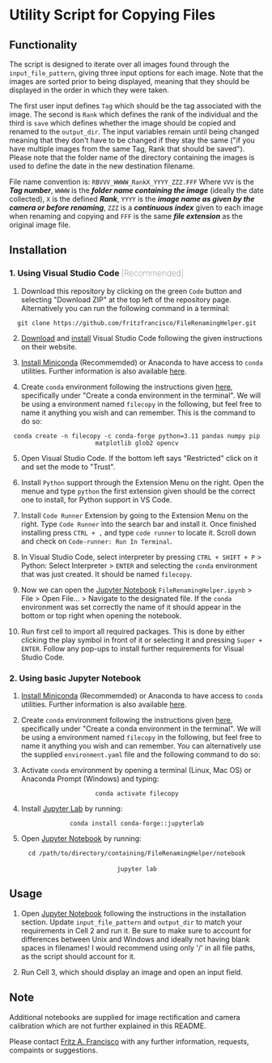 # Utility Script for Copying Files

## Functionality 

The script is designed to iterate over all images found through the ```input_file_pattern```, giving three input options for each image. Note that the images are sorted prior to being displayed, meaning that they should be displayed in the order in which they were taken.  

The first user input defines ```Tag``` which should be the tag associated with the image. The second is ```Rank``` which defines the rank of the individual and the third is ```save``` which defines whether the image should be copied and renamed to the ```output_dir```. The input variables remain until being changed meaning that they don't have to be changed if they stay the same ("if you have multiple images from the same Tag, Rank that should be saved"). Please note that the folder name of the directory containing the images is used to define the date in the new destination filename.  

File name convention is:
```RBVVV_WWWW_RankX_YYYY_ZZZ.FFF```
Where ```VVV``` is the ***Tag number***, ```WWWW``` is the ***folder name containing the image*** (ideally the date collected), ```X``` is the defined ***Rank***, ```YYYY``` is the ***image name as given by the camera or before renaming***, ```ZZZ``` is a ***continuous index*** given to each image when renaming and copying and ```FFF``` is the same ***file extension*** as the original image file.

## Installation

### 1. Using Visual Studio Code <font style="font-weight: 100">[Recommended]</font>

1. Download this repository by clicking on the green ```Code``` button and selecting "Download ZIP" at the top left of the repository page. Alternatively you can run the following command in a terminal:  
<p style="text-align: center;"><code>git clone https://github.com/fritzfrancisco/FileRenamingHelper.git</code></p>
  
2. [Download](https://code.visualstudio.com/download) and [install](https://code.visualstudio.com/docs/getstarted/introvideos) Visual Studio Code following the given instructions on their website.

3. [Install Miniconda](https://docs.anaconda.com/miniconda/miniconda-install/) (Recommemded) or Anaconda to have access to ```conda``` utilities. Further information is also available [here](http://fritzfrancisco.thekaolab.com/assets/content/pdf/python_setup_guide_22092020.pdf).

4. Create ```conda``` environment following the instructions given [here](https://code.visualstudio.com/docs/python/environments), specifically under "Create a conda environment in the terminal". We will be using a environment named ```filecopy``` in the following, but feel free to name it anything you wish and can remember. This is the command to do so:

<p style="text-align: center;"><code>conda create -n filecopy -c conda-forge python=3.11 pandas numpy pip matplotlib glob2 opencv</code></p>

5. Open Visual Studio Code. If the bottom left says "Restricted" click on it and set the mode to "Trust".

6. Install ```Python``` support through the Extension Menu on the right. Open the menue and type ```python``` the first extension given should be the correct one to install, for Python support in VS Code.

7. Install ```Code Runner``` Extension by going to the Extension Menu on the right. Type ```Code Runner``` into the search bar and install it. Once finished installing press ```CTRL + ,``` and type ```code runner``` to locate it. Scroll down and check on ```Code-runner: Run In Terminal```.

8. In Visual Studio Code, select interpreter by pressing ```CTRL + SHIFT + P``` > Python: Select Interpreter > ```ENTER``` and selecting the ```conda``` environment that was just created. It should be named ```filecopy```.

9. Now we can open the [Jupyter Notebook](https://jupyter.org/) ```FileRenamingHelper.ipynb``` > File > Open File... > Navigate to the designated file. If the ```conda``` environment was set correctly the name of it should appear in the bottom or top right when opening the notebook.

10. Run first cell to import all required packages. This is done by either clicking the play symbol in front of it or selecting it and pressing ```Super + ENTER```. Follow any pop-ups to install further requirements for Visual Studio Code.


### 2. Using basic Jupyter Notebook

1. [Install Miniconda](https://docs.anaconda.com/miniconda/miniconda-install/) (Recommemded) or Anaconda to have access to ```conda``` utilities. Further information is also available [here](http://fritzfrancisco.thekaolab.com/assets/content/pdf/python_setup_guide_22092020.pdf).

2. Create ```conda``` environment following the instructions given [here](https://code.visualstudio.com/docs/python/environments), specifically under "Create a conda environment in the terminal". We will be using a environment named ```filecopy``` in the following, but feel free to name it anything you wish and can remember. You can alternatively use the supplied ```environment.yaml``` file and the following command to do so:

3. Activate ```conda``` environment by opening a terminal (Linux, Mac OS) or Anaconda Prompt (Windows) and typing:

<p style="text-align: center;">
<code>conda activate filecopy</code>
</p>

4. Install [Jupyter Lab](https://anaconda.org/conda-forge/jupyterlab) by running:
<p style="text-align: center;"><code>conda install conda-forge::jupyterlab</p></code></p>
    
5. Open [Jupyter Notebook](https://jupyter.org/) by running: 
<p style="text-align: center;"><code>cd /path/to/directory/containing/FileRenamingHelper/notebook</code><br>
<br>
<code>jupyter lab</code></p>


## Usage

1. Open [Jupyter Notebook](https://jupyter.org/) following the instructions in the installation section. Update ```input_file_pattern``` and ```output_dir``` to match your requirements in Cell 2 and run it. Be sure to make sure to account for differences between Unix and Windows and ideally not having blank spaces in filenames! I would recommend using only '/' in all file paths, as the script should account for it. 

2. Run Cell 3, which should display an image and open an input field.

## Note
Additional notebooks are supplied for image rectification and camera calibration which are not further explained in this README.  

Please contact [Fritz A. Francisco](mailto:fritz.a.francisco@gmail.com?subject=[GitHub]%20Source%20Han%20Sans) with any further information, requests, compaints or suggestions. 
